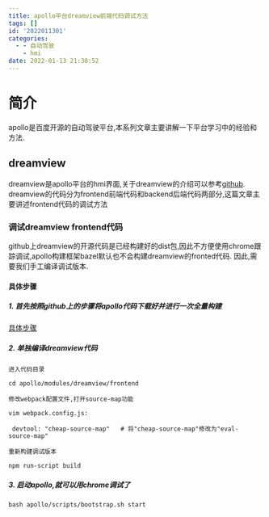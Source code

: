 ```yaml
---
title: apollo平台dreamview前端代码调试方法
tags: []
id: '2022011301'
categories:
  - - 自动驾驶
    - hmi
date: 2022-01-13 21:30:52
---
```


# 简介

apollo是百度开源的自动驾驶平台,本系列文章主要讲解一下平台学习中的经验和方法.

## dreamview

dreamview是apollo平台的hmi界面,关于dreamview的介绍可以参考[github](https://github.com/ApolloAuto/apollo/tree/master/modules/dreamview). dreamview的代码分为frontend前端代码和backend后端代码两部分,这篇文章主要讲述frontend代码的调试方法

### 调试dreamview frontend代码

github上dreamview的开源代码是已经构建好的dist包,因此不方便使用chrome跟踪调试,apollo构建框架bazel默认也不会构建dreamview的fronted代码.
因此,需要我们手工编译调试版本.

#### 具体步骤

##### 1. 首先按照github上的步骤将apollo代码下载好并进行一次全量构建

[具体步骤](https://github.com/ApolloAuto/apollo/blob/master/docs/quickstart/apollo_software_installation_guide.md)

##### 2. 单独编译dreamview代码

`进入代码目录`

```shell
cd apollo/modules/dreamview/frontend

```

`修改webpack配置文件,打开source-map功能`
```shell
vim webpack.config.js:

 devtool: "cheap-source-map"   # 将"cheap-source-map"修改为"eval-source-map"
```

`重新构建调试版本`
```shell
npm run-script build
```

##### 3. 启动apollo,就可以用chrome调试了
```shell
bash apollo/scripts/bootstrap.sh start
```